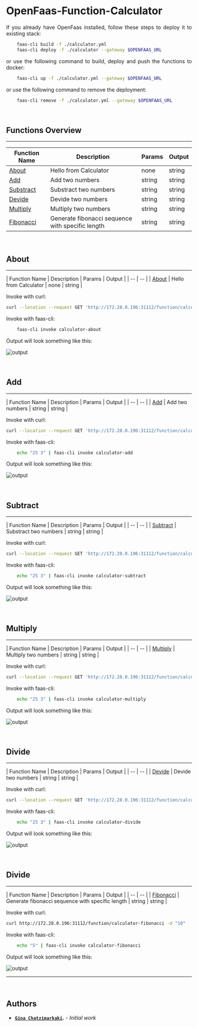
# OpenFaas-Function-Calculator

<p align="justify">If you already have OpenFaas installed, follow these steps to deploy it to existing stack:</p>

```bash
    faas-cli build -f ./calculator.yml
    faas-cli deploy -f ./calculator --gateway $OPENFAAS_URL
```

<p align="justify">or use the following command to build, deploy and push the functions to docker:</p>

```bash
    faas-cli up -f ./calculator.yml --gateway $OPENFAAS_URL
```

<p align="justify">or use the following command to remove the deployment:</p>

```bash
    faas-cli remove -f ./calculator.yml --gateway $OPENFAAS_URL
```

<br>

## Functions Overview

---

| Function Name | Description | Params | Output |
| -- | -- | -- | -- |
| [About](#about) | Hello from Calculator | none | string |
| [Add](#add) | Add two numbers | string | string |
| [Substract](#subtract) | Substract two numbers | string | string |
| [Devide](#divide) | Devide two numbers | string | string |
| [Multiply](#multiply) | Multiply two numbers | string | string |
| [Fibonacci](#fibonacci) | Generate fibonacci sequence with specific length | string | string |

<br>

## About 

---

| Function Name | Description | Params | Output |
| -- | -- | 
| [About](./about/handler.py) | Hello from Calculator | none | string |

<p align="justify">Invoke with curl:</p>

```bash
curl --location --request GET 'http://172.28.0.196:31112/function/calculator-about'
```

<p align="justify">Invoke with faas-cli:</p>

```bash
    faas-cli invoke calculator-about
```

<p align="justify">Output will look something like this:</p>

![output](../../assets/images/test-calculator-about.png)

<br>



## Add 

---

| Function Name | Description | Params | Output |
| -- | -- | 
| [Add](./add/handler.py) | Add two numbers | string | string |

<p align="justify">Invoke with curl:</p>

```bash
curl --location --request GET 'http://172.28.0.196:31112/function/calculator-add'
```

<p align="justify">Invoke with faas-cli:</p>

```bash
    echo "25 3" | faas-cli invoke calculator-add
```

<p align="justify">Output will look something like this:</p>

![output](../../assets/images/test-calculator-add.png)


<br>

## Subtract 

---

| Function Name | Description | Params | Output |
| -- | -- | 
| [Subtract](./subsract/handler.py) | Substract two numbers | string | string |

<p align="justify">Invoke with curl:</p>

```bash
curl --location --request GET 'http://172.28.0.196:31112/function/calculator-subtract'
```

<p align="justify">Invoke with faas-cli:</p>

```bash
    echo "25 3" | faas-cli invoke calculator-subtract
```

<p align="justify">Output will look something like this:</p>

![output](../../assets/images/test-calculator-subtract.png)

<br>

## Multiply 

---

| Function Name | Description | Params | Output |
| -- | -- | 
| [Multiply](./multiply/handler.py) | Multiply two numbers | string | string |

<p align="justify">Invoke with curl:</p>

```bash
curl --location --request GET 'http://172.28.0.196:31112/function/calculator-multiply'
```

<p align="justify">Invoke with faas-cli:</p>

```bash
    echo "25 3" | faas-cli invoke calculator-multiply
```

<p align="justify">Output will look something like this:</p>

![output](../../assets/images/test-calculator-multiply.png)


<br>

## Divide 

---

| Function Name | Description | Params | Output |
| -- | -- | 
| [Devide](./devide/handler.py) | Devide two numbers | string | string |

<p align="justify">Invoke with curl:</p>

```bash
curl --location --request GET 'http://172.28.0.196:31112/function/calculator-divide'
```

<p align="justify">Invoke with faas-cli:</p>

```bash
    echo "25 3" | faas-cli invoke calculator-divide
```

<p align="justify">Output will look something like this:</p>

![output](../../assets/images/test-calculator-divide.png)

<br>

## Divide 

---

| Function Name | Description | Params | Output |
| -- | -- | 
| [Fibonacci](#fibonacci) | Generate fibonacci sequence with specific length | string | string |

<p align="justify">Invoke with curl:</p>

```bash
curl http://172.28.0.196:31112/function/calculator-fibonacci -d "10"
```

<p align="justify">Invoke with faas-cli:</p>

```bash
    echo "5" | faas-cli invoke calculator-fibonacci
```

<p align="justify">Output will look something like this:</p>

![output](../../assets/images/test-calculator-fibonacci.png)

---

<br>

## Authors

* **<a href="https://github.com/GinaCha" target="_blank">`Gina Chatzimarkaki`</a>.** - *Initial work* 
